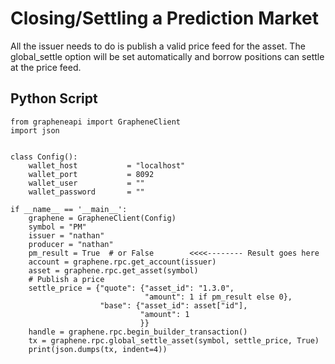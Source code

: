 Closing/Settling a Prediction Market
====================================

All the issuer needs to do is publish a valid price feed for the asset.
The global\_settle option will be set automatically and borrow positions
can settle at the price feed.

Python Script
-------------

``` {.sourceCode .python}
from grapheneapi import GrapheneClient
import json


class Config():
    wallet_host           = "localhost"
    wallet_port           = 8092
    wallet_user           = ""
    wallet_password       = ""

if __name__ == '__main__':
    graphene = GrapheneClient(Config)
    symbol = "PM"
    issuer = "nathan"
    producer = "nathan"
    pm_result = True  # or False        <<<<-------- Result goes here
    account = graphene.rpc.get_account(issuer)
    asset = graphene.rpc.get_asset(symbol)
    # Publish a price
    settle_price = {"quote": {"asset_id": "1.3.0",
                              "amount": 1 if pm_result else 0},
                    "base": {"asset_id": asset["id"],
                             "amount": 1
                             }}
    handle = graphene.rpc.begin_builder_transaction()
    tx = graphene.rpc.global_settle_asset(symbol, settle_price, True)
    print(json.dumps(tx, indent=4))
```
